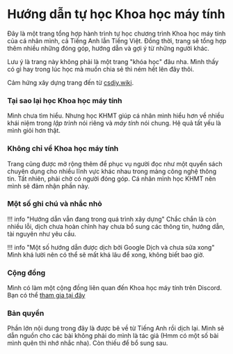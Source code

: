 # Hướng dẫn tự học Khoa học máy tính

Đây là một trang tổng hợp hành trình tự học chương trình Khoa học máy tính của cá nhân mình, cả Tiếng Anh lẫn Tiếng Việt. Đồng thời, trang sẽ tổng hợp thêm nhiều những đóng góp, hướng dẫn và gợi ý từ những người khác. 

Lưu ý là trang này không phải là một trang "khóa học" đâu nha. Mình thấy có gì hay trong lúc học mà muốn chia sẻ thì ném hết lên đây thôi.

Cảm hứng xây dựng trang đến từ [csdiy.wiki](https://csdiy.wiki/).

### Tại sao lại học Khoa học máy tính
Mình chưa tìm hiểu. Nhưng học KHMT giúp cá nhân mình hiểu hơn về nhiều khái niệm trong *lập trình* nói riêng và *máy tính* nói chung. Hệ quả tất yếu là mình giỏi hơn thật.
 
### Không chỉ về Khoa học máy tính
Trang cũng được mở rộng thêm để phục vụ người đọc như một quyển sách chuyên dụng cho nhiều lĩnh vực khác nhau trong mảng công nghệ thông tin. Tất nhiên, phải chờ có người đóng góp. Cá nhân mình học KHMT nên mình sẽ đảm nhận phần này.

### Một số ghi chú và nhắc nhỏ

!!! info "Hướng dẫn vẫn đang trong quá trình xây dựng"
    Chắc chắn là còn nhiều lỗi, dịch chưa hoàn chỉnh hay chưa bổ sung các thông tin, hướng dẫn, tài nguyên như yêu cầu.

!!! info "Một số hướng dẫn được dịch bởi Google Dịch và chưa sửa xong"
    Mình khá lười nên có thể sẽ mất khá lâu để xong, không biết bao giờ.

### Cộng đồng
Mình có làm một cộng đồng liên quan đến Khoa học máy tính trên Discord. Bạn có thể [tham gia tại đây](https://discord.gg/x93EE354PB)

### Bản quyền
Phần lớn nội dung trong đây là được bê về từ Tiếng Anh rồi dịch lại. Mình sẽ dẫn nguồn cho các bài không phải do mình là tác giả (Hmm có một số bài mình quên thì nhớ nhắc nha). Còn thiếu để bổ sung sau.
